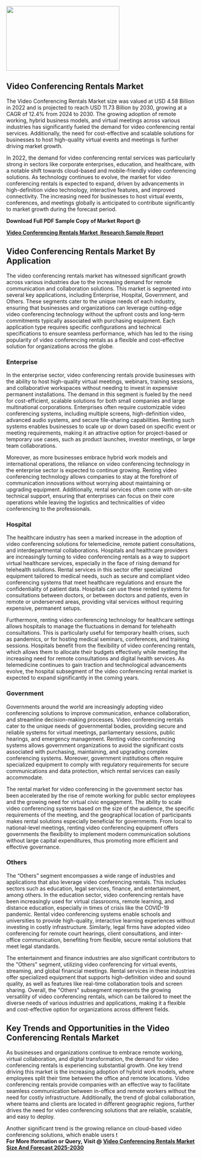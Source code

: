 <p><img class="alignnone size-medium wp-image-20088" src="https://ffe5etoiles.com/wp-content/uploads/2024/12/MST1-300x171.png" alt="" width="300" height="171" /></p><p><h2>Video Conferencing Rentals Market </h2><p>The Video Conferencing Rentals Market size was valued at USD 4.58 Billion in 2022 and is projected to reach USD 11.73 Billion by 2030, growing at a CAGR of 12.4% from 2024 to 2030. The growing adoption of remote working, hybrid business models, and virtual meetings across various industries has significantly fueled the demand for video conferencing rental services. Additionally, the need for cost-effective and scalable solutions for businesses to host high-quality virtual events and meetings is further driving market growth.</p><p>In 2022, the demand for video conferencing rental services was particularly strong in sectors like corporate enterprises, education, and healthcare, with a notable shift towards cloud-based and mobile-friendly video conferencing solutions. As technology continues to evolve, the market for video conferencing rentals is expected to expand, driven by advancements in high-definition video technology, interactive features, and improved connectivity. The increasing need for businesses to host virtual events, conferences, and meetings globally is anticipated to contribute significantly to market growth during the forecast period.</p></p><p><strong>Download Full PDF Sample Copy of Market Report @</strong></p><p><strong><a href="https://www.verifiedmarketreports.com/download-sample/?rid=231212&utm_source=Sites-google&utm_medium=265" target="_blank">Video Conferencing Rentals Market &nbsp;Research Sample Report</a></strong></p><p><h2>Video Conferencing Rentals Market By Application</h2> <p>The video conferencing rentals market has witnessed significant growth across various industries due to the increasing demand for remote communication and collaboration solutions. This market is segmented into several key applications, including Enterprise, Hospital, Government, and Others. These segments cater to the unique needs of each industry, ensuring that businesses and organizations can leverage cutting-edge video conferencing technology without the upfront costs and long-term commitments typically associated with purchasing equipment. Each application type requires specific configurations and technical specifications to ensure seamless performance, which has led to the rising popularity of video conferencing rentals as a flexible and cost-effective solution for organizations across the globe.</p> <h3>Enterprise</h3> <p>In the enterprise sector, video conferencing rentals provide businesses with the ability to host high-quality virtual meetings, webinars, training sessions, and collaborative workspaces without needing to invest in expensive permanent installations. The demand in this segment is fueled by the need for cost-efficient, scalable solutions for both small companies and large multinational corporations. Enterprises often require customizable video conferencing systems, including multiple screens, high-definition video, advanced audio systems, and secure file-sharing capabilities. Renting such systems enables businesses to scale up or down based on specific event or meeting requirements, making it an attractive option for project-based or temporary use cases, such as product launches, investor meetings, or large team collaborations. <p>Moreover, as more businesses embrace hybrid work models and international operations, the reliance on video conferencing technology in the enterprise sector is expected to continue growing. Renting video conferencing technology allows companies to stay at the forefront of communication innovations without worrying about maintaining or upgrading equipment. Additionally, rental services often come with on-site technical support, ensuring that enterprises can focus on their core operations while leaving the logistics and technicalities of video conferencing to the professionals.</p> <h3>Hospital</h3> <p>The healthcare industry has seen a marked increase in the adoption of video conferencing solutions for telemedicine, remote patient consultations, and interdepartmental collaborations. Hospitals and healthcare providers are increasingly turning to video conferencing rentals as a way to support virtual healthcare services, especially in the face of rising demand for telehealth solutions. Rental services in this sector offer specialized equipment tailored to medical needs, such as secure and compliant video conferencing systems that meet healthcare regulations and ensure the confidentiality of patient data. Hospitals can use these rented systems for consultations between doctors, or between doctors and patients, even in remote or underserved areas, providing vital services without requiring expensive, permanent setups.</p> <p>Furthermore, renting video conferencing technology for healthcare settings allows hospitals to manage the fluctuations in demand for telehealth consultations. This is particularly useful for temporary health crises, such as pandemics, or for hosting medical seminars, conferences, and training sessions. Hospitals benefit from the flexibility of video conferencing rentals, which allows them to allocate their budgets effectively while meeting the increasing need for remote consultations and digital health services. As telemedicine continues to gain traction and technological advancements evolve, the hospital subsegment of the video conferencing rental market is expected to expand significantly in the coming years.</p> <h3>Government</h3> <p>Governments around the world are increasingly adopting video conferencing solutions to improve communication, enhance collaboration, and streamline decision-making processes. Video conferencing rentals cater to the unique needs of governmental bodies, providing secure and reliable systems for virtual meetings, parliamentary sessions, public hearings, and emergency management. Renting video conferencing systems allows government organizations to avoid the significant costs associated with purchasing, maintaining, and upgrading complex conferencing systems. Moreover, government institutions often require specialized equipment to comply with regulatory requirements for secure communications and data protection, which rental services can easily accommodate.</p> <p>The rental market for video conferencing in the government sector has been accelerated by the rise of remote working for public sector employees and the growing need for virtual civic engagement. The ability to scale video conferencing systems based on the size of the audience, the specific requirements of the meeting, and the geographical location of participants makes rental solutions especially beneficial for governments. From local to national-level meetings, renting video conferencing equipment offers governments the flexibility to implement modern communication solutions without large capital expenditures, thus promoting more efficient and effective governance.</p> <h3>Others</h3> <p>The “Others” segment encompasses a wide range of industries and applications that also leverage video conferencing rentals. This includes sectors such as education, legal services, finance, and entertainment, among others. In the education sector, video conferencing rentals have been increasingly used for virtual classrooms, remote learning, and distance education, especially in times of crisis like the COVID-19 pandemic. Rental video conferencing systems enable schools and universities to provide high-quality, interactive learning experiences without investing in costly infrastructure. Similarly, legal firms have adopted video conferencing for remote court hearings, client consultations, and inter-office communication, benefiting from flexible, secure rental solutions that meet legal standards.</p> <p>The entertainment and finance industries are also significant contributors to the "Others" segment, utilizing video conferencing for virtual events, streaming, and global financial meetings. Rental services in these industries offer specialized equipment that supports high-definition video and sound quality, as well as features like real-time collaboration tools and screen sharing. Overall, the "Others" subsegment represents the growing versatility of video conferencing rentals, which can be tailored to meet the diverse needs of various industries and applications, making it a flexible and cost-effective option for organizations across different fields.</p> <h2>Key Trends and Opportunities in the Video Conferencing Rentals Market</h2> <p>As businesses and organizations continue to embrace remote working, virtual collaboration, and digital transformation, the demand for video conferencing rentals is experiencing substantial growth. One key trend driving this market is the increasing adoption of hybrid work models, where employees split their time between the office and remote locations. Video conferencing rentals provide companies with an effective way to facilitate seamless communication between in-office and remote workers without the need for costly infrastructure. Additionally, the trend of global collaboration, where teams and clients are located in different geographic regions, further drives the need for video conferencing solutions that are reliable, scalable, and easy to deploy.</p> <p>Another significant trend is the growing reliance on cloud-based video conferencing solutions, which enable users t<strong><br />For More Iformation or Query, Visit @ <a href="https://www.verifiedmarketreports.com/product/video-conferencing-rentals-market/" target="_blank">Video Conferencing Rentals Market Size And Forecast 2025-2030</a></strong></p>
